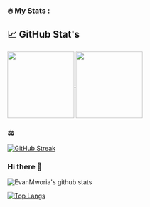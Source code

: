 ### :fire: My Stats :
## 📈 GitHub Stat's

<a href="https://github.com/EvanMworia/EvanMworia">
<img align="center" src="https://github-readme-stats.vercel.app/api/top-langs/?username=EvanMworia&layout=compact&heigt=&theme=algolia" height="150px">
</a>
<a href="https://github.com/EvanMworia/EvanMworia">
<img align="center" src="https://github-readme-stats.vercel.app/api?username=EvanMworia&count_private=true&show_icons=true&theme=algolia" height="150px">
</a>

### ⚖️ 

[![GitHub Streak](http://github-readme-streak-stats.herokuapp.com?user=EvanMworia&theme=tokyonight&date_format=n%2Fj%5B%2FY%5D)](https://git.io/streak-stats)






### Hi there 👋
 ![EvanMworia's github stats](https://github-readme-stats.vercel.app/api?username=EvanMworia&theme=midnight-purple&show_icons=true)

 [![Top Langs](https://github-readme-stats.vercel.app/api/top-langs/?username=EvanMworia&theme=midnight-purple&show_icons=true)](https://github.com/EvanMworia/github-readme-stats)

<!--
**EvanMworia/EvanMworia** is a ✨ _special_ ✨ repository because its `README.md` (this file) appears on your GitHub profile.

Here are some ideas to get you started:

- 🔭 I’m currently working on ...
- 🌱 I’m currently learning ...
- 👯 I’m looking to collaborate on ...
- 🤔 I’m looking for help with ...
- 💬 Ask me about ...
- 📫 How to reach me: ...
- 😄 Pronouns: ...
- ⚡ Fun fact: ...
-->
